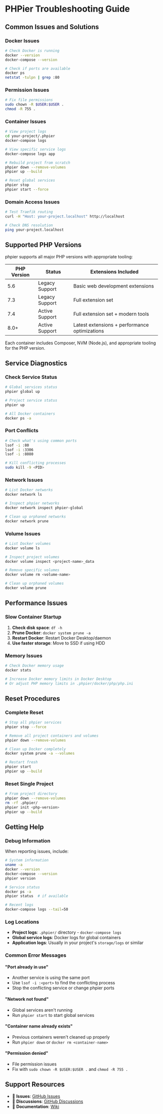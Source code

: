 # PHPier Troubleshooting Guide

## Common Issues and Solutions

### Docker Issues

```bash
# Check Docker is running
docker --version
docker-compose --version

# Check if ports are available
docker ps
netstat -tulpn | grep :80
```

### Permission Issues

```bash
# Fix file permissions
sudo chown -R $USER:$USER .
chmod -R 755 .
```

### Container Issues

```bash
# View project logs
cd your-project/.phpier
docker-compose logs

# View specific service logs
docker-compose logs app

# Rebuild project from scratch
phpier down --remove-volumes
phpier up --build

# Reset global services
phpier stop
phpier start --force
```

### Domain Access Issues

```bash
# Test Traefik routing
curl -H "Host: your-project.localhost" http://localhost

# Check DNS resolution
ping your-project.localhost
```

## Supported PHP Versions

phpier supports all major PHP versions with appropriate tooling:

| PHP Version | Status | Extensions Included |
|-------------|--------|-------------------|
| 5.6 | Legacy Support | Basic web development extensions |
| 7.3 | Legacy Support | Full extension set |
| 7.4 | Active Support | Full extension set + modern tools |
| 8.0+ | Active Support | Latest extensions + performance optimizations |

Each container includes Composer, NVM (Node.js), and appropriate tooling for the PHP version.

## Service Diagnostics

### Check Service Status

```bash
# Global services status
phpier global up

# Project service status
phpier up

# All Docker containers
docker ps -a
```

### Port Conflicts

```bash
# Check what's using common ports
lsof -i :80
lsof -i :3306
lsof -i :8080

# Kill conflicting processes
sudo kill -9 <PID>
```

### Network Issues

```bash
# List Docker networks
docker network ls

# Inspect phpier networks
docker network inspect phpier-global

# Clean up orphaned networks
docker network prune
```

### Volume Issues

```bash
# List Docker volumes
docker volume ls

# Inspect project volumes
docker volume inspect <project-name>_data

# Remove specific volumes
docker volume rm <volume-name>

# Clean up orphaned volumes
docker volume prune
```

## Performance Issues

### Slow Container Startup

1. **Check disk space**: `df -h`
2. **Prune Docker**: `docker system prune -a`
3. **Restart Docker**: Restart Docker Desktop/daemon
4. **Use faster storage**: Move to SSD if using HDD

### Memory Issues

```bash
# Check Docker memory usage
docker stats

# Increase Docker memory limits in Docker Desktop
# Or adjust PHP memory limits in .phpier/docker/php/php.ini
```

## Reset Procedures

### Complete Reset

```bash
# Stop all phpier services
phpier stop --force

# Remove all project containers and volumes
phpier down --remove-volumes

# Clean up Docker completely
docker system prune -a --volumes

# Restart fresh
phpier start
phpier up --build
```

### Reset Single Project

```bash
# From project directory
phpier down --remove-volumes
rm -rf .phpier/
phpier init <php-version>
phpier up --build
```

## Getting Help

### Debug Information

When reporting issues, include:

```bash
# System information
uname -a
docker --version
docker-compose --version
phpier version

# Service status
docker ps -a
phpier status  # if available

# Recent logs
docker-compose logs --tail=50
```

### Log Locations

- **Project logs**: `.phpier/` directory - `docker-compose logs`
- **Global service logs**: Docker logs for global containers
- **Application logs**: Usually in your project's `storage/logs` or similar

### Common Error Messages

#### "Port already in use"
- Another service is using the same port
- Use `lsof -i :<port>` to find the conflicting process
- Stop the conflicting service or change phpier ports

#### "Network not found"
- Global services aren't running
- Run `phpier start` to start global services

#### "Container name already exists"
- Previous containers weren't cleaned up properly
- Run `phpier down` or `docker rm <container-name>`

#### "Permission denied"
- File permission issues
- Fix with `sudo chown -R $USER:$USER .` and `chmod -R 755 .`

## Support Resources

- 🐛 **Issues**: [GitHub Issues](https://github.com/your-org/phpier/issues)
- 💬 **Discussions**: [GitHub Discussions](https://github.com/your-org/phpier/discussions)  
- 📖 **Documentation**: [Wiki](https://github.com/your-org/phpier/wiki)